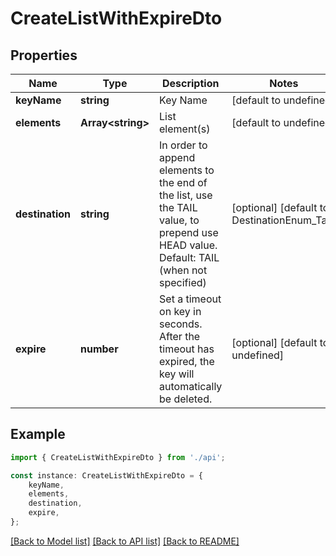 # CreateListWithExpireDto


## Properties

Name | Type | Description | Notes
------------ | ------------- | ------------- | -------------
**keyName** | **string** | Key Name | [default to undefined]
**elements** | **Array&lt;string&gt;** | List element(s) | [default to undefined]
**destination** | **string** | In order to append elements to the end of the list, use the TAIL value, to prepend use HEAD value. Default: TAIL (when not specified) | [optional] [default to DestinationEnum_Tail]
**expire** | **number** | Set a timeout on key in seconds. After the timeout has expired, the key will automatically be deleted. | [optional] [default to undefined]

## Example

```typescript
import { CreateListWithExpireDto } from './api';

const instance: CreateListWithExpireDto = {
    keyName,
    elements,
    destination,
    expire,
};
```

[[Back to Model list]](../README.md#documentation-for-models) [[Back to API list]](../README.md#documentation-for-api-endpoints) [[Back to README]](../README.md)
